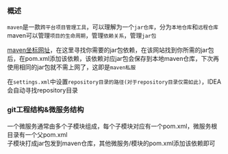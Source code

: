 ### 概述
`maven`是一款`跨平台项目管理工具`，可以理解为一个`jar仓库`，分为`本地仓库`和`远程仓库`  
maven可以管理`项目的生命周期`，管理`依赖关系`，管理`jar包`

[maven坐标网址](https://mvnrepository.com/)，在这里寻找你需要的jar包依赖，在该网站找到你所需的jar包后，在pom.xml添加该依赖，该依赖对应jar包会保存到本地maven仓库，下次再使用相同的jar包就不需上网了，这即是`maven私服`

在`settings.xml`中设置`repository目录的路径(对于repository目录仅需如此)`，IDEA会自动寻找repository目录

### git工程结构&微服务结构
一个微服务通常由多个子模块组成，每个子模块对应有一个pom.xml，微服务根目录有一个父pom.xml  
子模块打成jar包发到maven仓库，其他微服务/模块的pom.xml添加该依赖即可


